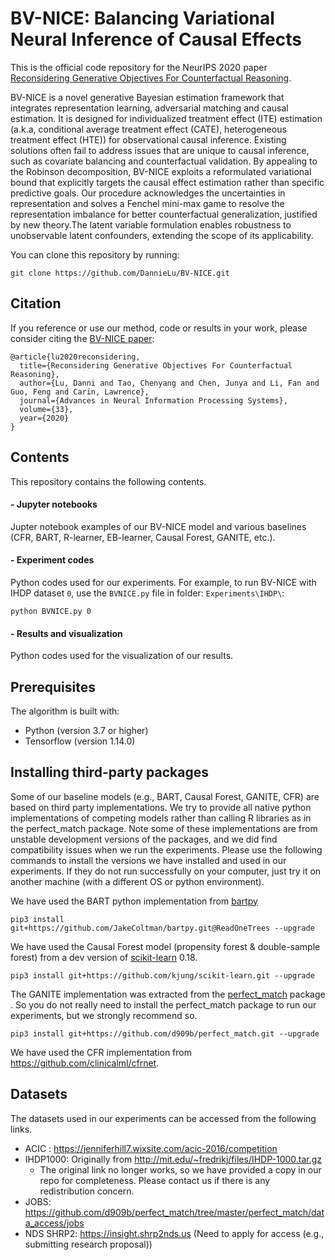 # BV-NICE: Balancing Variational Neural Inference of Causal Effects

This is the official code repository for the NeurIPS 2020 paper [Reconsidering Generative Objectives For Counterfactual Reasoning](https://proceedings.neurips.cc/paper/2020/file/f5cfbc876972bd0d031c8abc37344c28-Paper.pdf).

BV-NICE is a novel generative Bayesian estimation framework that integrates representation learning, adversarial matching and causal estimation. It is designed for individualized treatment effect (ITE) estimation (a.k.a, conditional average treatment effect (CATE), heterogeneous treatment effect (HTE)) for observational causal inference. Existing solutions often fail to address issues that are unique to causal inference, such as covariate balancing and counterfactual validation. By appealing to the Robinson decomposition, BV-NICE exploits a reformulated variational bound that explicitly targets the causal effect estimation rather than specific predictive goals. Our procedure acknowledges the uncertainties in representation and solves a Fenchel mini-max game to resolve the representation imbalance for better counterfactual generalization, justified by new theory.The latent variable formulation enables robustness to unobservable latent confounders, extending the scope of its applicability.

You can clone this repository by running: 

```
git clone https://github.com/DannieLu/BV-NICE.git
```


## Citation

If you reference or use our method, code or results in your work, please consider citing the [BV-NICE paper](https://proceedings.neurips.cc/paper/2020/file/f5cfbc876972bd0d031c8abc37344c28-Paper.pdf):

```
@article{lu2020reconsidering,
  title={Reconsidering Generative Objectives For Counterfactual Reasoning},
  author={Lu, Danni and Tao, Chenyang and Chen, Junya and Li, Fan and Guo, Feng and Carin, Lawrence},
  journal={Advances in Neural Information Processing Systems},
  volume={33},
  year={2020}
}
```

## Contents

This repository contains the following contents. 

#### - Jupyter notebooks
Jupter notebook examples of our BV-NICE model and various baselines (CFR, BART, R-learner, EB-learner, Causal Forest, GANITE, etc.). 

#### - Experiment codes
Python codes used for our experiments. For example, to run BV-NICE with IHDP dataset ```0```, use the ```BVNICE.py``` file in folder: ```Experiments\IHDP\```:
```
python BVNICE.py 0
```


#### - Results and visualization
Python codes used for the visualization of our results. 

## Prerequisites

The algorithm is built with:

* Python (version 3.7 or higher)
* Tensorflow (version 1.14.0)


## Installing third-party packages
Some of our baseline models (e.g., BART, Causal Forest, GANITE, CFR) are based on third party implementations. We try to provide all native python implementations of competing models rather than calling R libraries as in the perfect_match package. Note some of these implementations are from unstable development versions of the packages, and we did find compatibility issues when we run the experiments. Please use the following commands to install the versions we have installed and used in our experiments. If they do not run successfully on your computer, just try it on another machine (with a different OS or python environment). 

We have used the BART python implementation from [bartpy](https://github.com/JakeColtman/bartpy)
```
pip3 install git+https://github.com/JakeColtman/bartpy.git@ReadOneTrees --upgrade
```

We have used the Causal Forest model (propensity forest & double-sample forest) from a dev version of [scikit-learn](https://github.com/kjung/scikit-learn) 0.18.
```
pip3 install git+https://github.com/kjung/scikit-learn.git --upgrade
```

The GANITE implementation was extracted from the [perfect_match](https://github.com/d909b/perfect_match) package . So you do not really need to install the perfect_match package to run our experiments, but we strongly recommend so. 
```
pip3 install git+https://github.com/d909b/perfect_match.git --upgrade
```

We have used the CFR implementation from https://github.com/clinicalml/cfrnet.

## Datasets
The datasets used in our experiments can be accessed from the following links. 
* ACIC : https://jenniferhill7.wixsite.com/acic-2016/competition 
* IHDP1000: Originally from http://mit.edu/~fredrikj/files/IHDP-1000.tar.gz 
  * The original link no longer works, so we have provided a copy in our repo for completeness. Please contact us if there is any redistribution concern. 
* JOBS: https://github.com/d909b/perfect_match/tree/master/perfect_match/data_access/jobs 
* NDS SHRP2: https://insight.shrp2nds.us (Need to apply for access (e.g., submitting research proposal))

